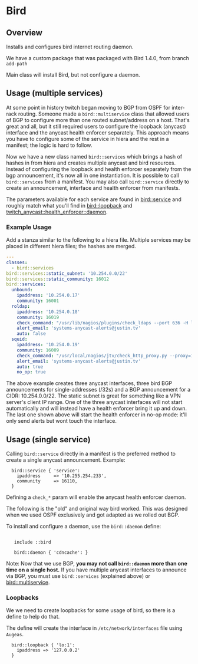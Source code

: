 # Bird

## Overview

Installs and configures bird internet routing daemon.

We have a custom package that was packaged with Bird 1.4.0, from branch
`add-path`

Main class will install Bird, but not configure a daemon.

## Usage (multiple services)

At some point in history twitch began moving to BGP from OSPF for inter-rack routing.
Someone made a `bird::multiservice` class that allowed users of BGP to configure
more than one routed subnet/address on a host. That's great and all, but it still
required users to configure the loopback (anycast) interface and the anycast
health enforcer separately. This approach means you have to configure some of
the service in hiera and the rest in a manifest; the logic is hard to follow.

Now we have a new class named `bird::services` which brings a hash of hashes in from hiera
and creates multiple anycast and bird resources. Instead of configuring the loopback
and health enforcer separately from the bgp announcement, it's now all in one instantiation.
It is possible to call `bird::services` from a manifest. You may also call `bird::service`
directly to create an announcement, interface and health enforcer from manifests.

The parameters available for each service are found in [bird::service](manifests/service.pp)
and roughly match what you'll find in [bird::loopback](manifests/loopback.pp) and
[twitch_anycast::health_enforcer::daemon](../twitch_anycast/manifests/health_enforcer/daemon.pp).

### Example Usage

Add a stanza similar to the following to a hiera file. Multiple services
may be placed in different hiera files; the hashes are merged.

```yaml
---
classes:
  - bird::services
bird::services::static_subnet: '10.254.0.0/22'
bird::services::static_community: 16012
bird::services:
  unbound:
    ipaddress: '10.254.0.17'
    community: 16001
  roldap:
    ipaddress: '10.254.0.18'
    community: 16019
    check_command: "/usr/lib/nagios/plugins/check_ldaps --port 636 -H localhost -b 'dc=justin,dc=tv'"
    alert_email: 'systems-anycast-alerts@justin.tv'
    auto: false
  squid:
    ipaddress: '10.254.0.19'
    community: 16009
    check_command: "/usr/local/nagios/jtv/check_http_proxy.py --proxy=127.0.0.1:9797 --url=http://google.com"
    alert_email: 'systems-anycast-alerts@justin.tv'
    auto: true
    no_op: true
```

The above example creates three anycast interfaces, three bird BGP announcements
for single-addresses (/32s) and a BGP announcement for a CIDR: 10.254.0.0/22.
The static subnet is great for something like a VPN server's client IP range.
One of the three anycast interfaces will not start automatically and will instead
have a health enforcer bring it up and down. The last one shown above will start
the health enforcer in no-op mode: it'll only send alerts but wont touch the interface.

## Usage (single service)

Calling `bird::service` directly in a manifest is the preferred method to create
a single anycast announcement. Example:
```puppet
  bird::service { 'service':
    ipaddress     => '10.255.254.233',
    community     => 16110,
  }
```
Defining a `check_*` param will enable the anycast health enforcer daemon.


The following is the "old" and original way bird worked. This was designed when
we used OSPF exclusively and got adapted as we rolled out BGP.

To install and configure a daemon, use the `bird::daemon` define:

```puppet

   include ::bird

   bird::daemon { 'cdncache': }
```

Note: Now that we use BGP, **you may not call `bird::daemon` more than one time on
a single host.** If you have multiple anycast interfaces to announce via BGP, you
must use `bird::services` (explained above) or [bird::multiservice](manifests/multiservice.pp).

### Loopbacks

We we need to create loopbacks for some usage of bird, so there is a define to help
do that.

The define will create the interface in `/etc/network/interfaces` file using `Augeas`.

```puppet
  bird::loopback { 'lo:1':
    ipaddress => '127.0.0.2'
  }
```
